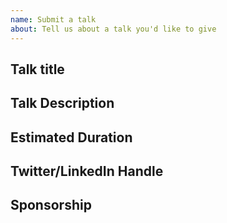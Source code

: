 ```yaml
---
name: Submit a talk
about: Tell us about a talk you'd like to give
---
```


## Talk title

## Talk Description

## Estimated Duration

## Twitter/LinkedIn Handle
<!-- So we can promote the talk -->

## Sponsorship
<!-- Are you also hiring or looking to promote your business?
Would your company be interested in sponsoring the drinks and/or pizza? -->
